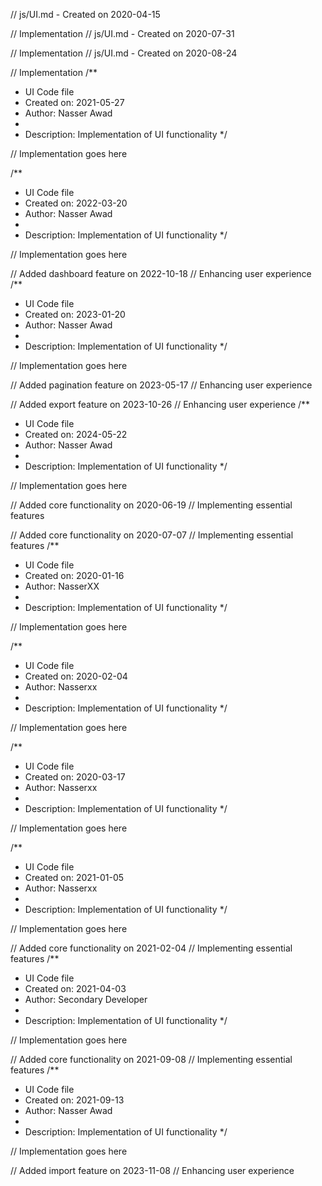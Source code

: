 // js/UI.md - Created on 2020-04-15

// Implementation
// js/UI.md - Created on 2020-07-31

// Implementation
// js/UI.md - Created on 2020-08-24

// Implementation
/**
 * UI Code file
 * Created on: 2021-05-27
 * Author: Nasser Awad
 *
 * Description: Implementation of UI functionality
 */
 
// Implementation goes here

/**
 * UI Code file
 * Created on: 2022-03-20
 * Author: Nasser Awad
 *
 * Description: Implementation of UI functionality
 */
 
// Implementation goes here


// Added dashboard feature on 2022-10-18
// Enhancing user experience
/**
 * UI Code file
 * Created on: 2023-01-20
 * Author: Nasser Awad
 *
 * Description: Implementation of UI functionality
 */
 
// Implementation goes here


// Added pagination feature on 2023-05-17
// Enhancing user experience

// Added export feature on 2023-10-26
// Enhancing user experience
/**
 * UI Code file
 * Created on: 2024-05-22
 * Author: Nasser Awad
 *
 * Description: Implementation of UI functionality
 */
 
// Implementation goes here


// Added core functionality on 2020-06-19
// Implementing essential features

// Added core functionality on 2020-07-07
// Implementing essential features
/**
 * UI Code file
 * Created on: 2020-01-16
 * Author: NasserXX
 *
 * Description: Implementation of UI functionality
 */
 
// Implementation goes here

/**
 * UI Code file
 * Created on: 2020-02-04
 * Author: Nasserxx
 *
 * Description: Implementation of UI functionality
 */
 
// Implementation goes here

/**
 * UI Code file
 * Created on: 2020-03-17
 * Author: Nasserxx
 *
 * Description: Implementation of UI functionality
 */
 
// Implementation goes here

/**
 * UI Code file
 * Created on: 2021-01-05
 * Author: Nasserxx
 *
 * Description: Implementation of UI functionality
 */
 
// Implementation goes here


// Added core functionality on 2021-02-04
// Implementing essential features
/**
 * UI Code file
 * Created on: 2021-04-03
 * Author: Secondary Developer
 *
 * Description: Implementation of UI functionality
 */
 
// Implementation goes here


// Added core functionality on 2021-09-08
// Implementing essential features
/**
 * UI Code file
 * Created on: 2021-09-13
 * Author: Nasser Awad
 *
 * Description: Implementation of UI functionality
 */
 
// Implementation goes here


// Added import feature on 2023-11-08
// Enhancing user experience
